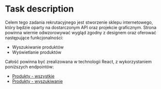 # Task description

Celem tego zadania rekrutacyjnego jest stworzenie sklepu internetowego, który
będzie oparty na dostarczonym API oraz projekcie graficznym.
Strona powinna wiernie odwzorowywać wygląd zgodny z designem oraz oferować
następujące funkcjonalności:

- Wyszukiwanie produktów
- Wyświetlanie produktów

Całość powinna być zrealizowana w technologii React, z wykorzystaniem poniższych
endpointów:

- [Produkty - wszystkie](https://dummyjson.com/docs/products)
- [Produkty - wyszukiwanie](https://dummyjson.com/docs/products)
